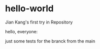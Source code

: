 # hello-world
Jian Kang's first try in Repository


hello, everyone:

just some tests for the branck from the main
